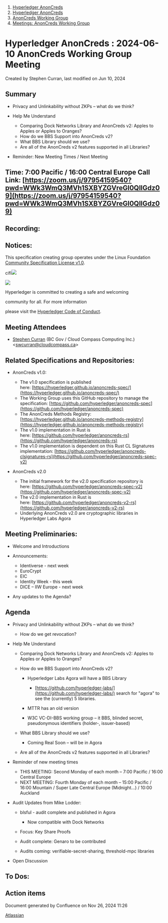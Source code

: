 1. [Hyperledger AnonCreds](index.html)
2. [Hyperledger AnonCreds](Hyperledger-AnonCreds_20283406.html)
3. [AnonCreds Working Group](AnonCreds-Working-Group_20291468.html)
4. [Meetings: AnonCreds Working Group](20291486.html)

# Hyperledger AnonCreds : 2024-06-10 AnonCreds Working Group Meeting

Created by Stephen Curran, last modified on Jun 10, 2024

## Summary

- Privacy and Unlinkability without ZKPs – what do we think?
- Help Me Understand
  
  - Comparing Dock Networks Library and AnonCreds v2: Apples to Apples or Apples to Oranges?
  - How do we BBS Support into AnonCreds v2?
  - What BBS Library should we use?
  - Are all of the AnonCreds v2 features supported in all Libraries?
- Reminder: New Meeting Times / Next Meeting

## Time: 7:00 Pacific / 16:00 Central Europe Call Link: [https://zoom.us/j/97954159540?pwd=WWk3WmQ3MVh1SXBYZGVreGl0QllGdz09](https://zoom.us/j/97954159540?pwd=WWk3WmQ3MVh1SXBYZGVreGl0QllGdz09)

## Recording:

## Notices:

This specification creating group operates under the Linux Foundation [Community Specification License v1.0](https://github.com/hyperledger/anoncreds-spec/blob/main/1._Community_Specification_License-v1.md).

cifi![](https://wiki.hyperledger.org/download/attachments/29034696/Antitrustnotice.png?version=1&modificationDate=1581695654000&api=v2)

![](https://wiki.hyperledger.org/download/attachments/2392771/welcome.png?version=2&modificationDate=1572450107000&api=v2)

Hyperledger is committed to creating a safe and welcoming

community for all. For more information

please visit the [Hyperledger Code of Conduct](https://lf-hyperledger.atlassian.net/wiki/spaces/HYP/pages/19595281/Hyperledger+Code+of+Conduct).

## Meeting Attendees

- [Stephen Curran](https://lf-hyperledger.atlassian.net/wiki/people/557058:d676f135-ecd6-465b-b7eb-f87976bf4569?ref=confluence) (BC Gov / Cloud Compass Computing Inc.) &lt;swcurran@cloudcompass.ca&gt;

## Related Specifications and Repositories:

- AnonCreds v1.0:
  
  - The v1.0 specification is published here: [https://hyperledger.github.io/anoncreds-spec/](https://hyperledger.github.io/anoncreds-spec/)
  - The Working Group uses this GitHub repository to manage the specification: [https://github.com/hyperledger/anoncreds-spec](https://github.com/hyperledger/anoncreds-spec)
  - The AnonCreds Methods Registry: [https://hyperledger.github.io/anoncreds-methods-registry](https://hyperledger.github.io/anoncreds-methods-registry)
  - The v1.0 implementation in Rust is here: [https://github.com/hyperledger/anoncreds-rs](https://github.com/hyperledger/anoncreds-rs)
  - The v1.0 implementation is dependent on this Rust CL Signatures implementation: [https://github.com/hyperledger/anoncreds-clsignatures-rs](https://github.com/hyperledger/anoncreds-spec-v2)
- AnonCreds v2.0
  
  - The initial framework for the v2.0 specification repository is here: [https://github.com/hyperledger/anoncreds-spec-v2](https://github.com/hyperledger/anoncreds-spec-v2)
  - The v2.0 implementation in Rust is here: [https://github.com/hyperledger/anoncreds-v2-rs](https://github.com/hyperledger/anoncreds-v2-rs)
  - Underlying AnonCreds v2.0 are cryptographic libraries in Hyperledger Labs Agora

## Meeting Preliminaries:

- Welcome and Introductions
- Announcements:
  
  - Identiverse - next week
  - EuroCrypt
  - EIC
  - Identity Week - this week
  - DICE – IIW Europe - next week
- Any updates to the Agenda?

## Agenda

- Privacy and Unlinkability without ZKPs – what do we think?
  
  - How do we get revocation?
- Help Me Understand
  
  - Comparing Dock Networks Library and AnonCreds v2: Apples to Apples or Apples to Oranges?
  - How do we BBS Support into AnonCreds v2?
    
    - Hyperledger Labs Agora will have a BBS Library
      
      - [https://github.com/hyperledger-labs/](https://github.com/hyperledger-labs/) search for "agora" to see the (currently) 5 libraries.
    - MTTR has an old version
    - W3C VC-DI-BBS working group – it BBS, blinded secret, pseudonymous identifiers (holder-, issuer-based)
  - What BBS Library should we use?
    
    - Coming Real Soon – will be in Agora
  - Are all of the AnonCreds v2 features supported in all Libraries?
- Reminder of new meeting times
  
  - THIS MEETING: Second Monday of each month – 7:00 Pacific / 16:00 Central Europe
  - NEXT MEETING: Fourth Monday of each month – 15:00 Pacific / 16:00 Mountain / Super Late Central Europe (Midnight...) / 10:00 Auckland
- Audit Updates from Mike Lodder: 
  
  - blsful - audit complete and published in Agora
    
    - Now compatible with Dock Networks
  - Focus: Key Share Proofs
  - Audit complete: Genaro to be contributed
  - Audits coming: verifiable-secret-sharing, threshold-mpc libraries
- Open Discussion

## To Dos:

## Action items

Document generated by Confluence on Nov 26, 2024 11:26

[Atlassian](http://www.atlassian.com/)
